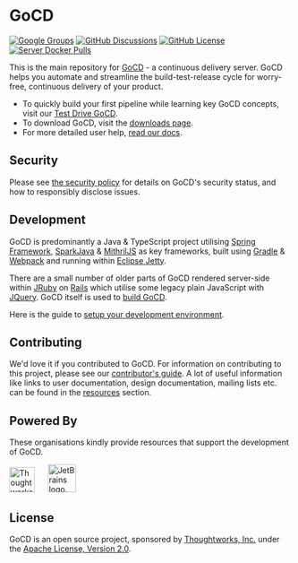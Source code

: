 # GoCD

[![Google Groups](https://img.shields.io/badge/Google_Groups-user_help-purple)](https://groups.google.com/g/go-cd)
[![GitHub Discussions](https://img.shields.io/badge/GitHub_discussions-user_&amp;_dev_chat-green)](https://github.com/gocd/gocd/discussions)
[![GitHub License](https://img.shields.io/github/license/gocd/gocd?color=yellow)](LICENSE)
[![Server Docker Pulls](https://img.shields.io/docker/pulls/gocd/gocd-server?label=Server%20Docker%20pulls)](https://hub.docker.com/r/gocd/gocd-server/)


This is the main repository for [GoCD](https://gocd.org) - a continuous delivery server. GoCD helps you automate and streamline the build-test-release cycle for worry-free, continuous delivery of your product.

- To quickly build your first pipeline while learning key GoCD concepts, visit our [Test Drive GoCD](https://www.gocd.org/test-drive-gocd.html).
- To download GoCD, visit the [downloads page](https://www.gocd.org/download/).
- For more detailed user help, [read our docs](https://docs.gocd.org).

## Security

Please see [the security policy](SECURITY.md) for details on GoCD's security status, and how to responsibly disclose issues.

## Development

GoCD is predominantly a Java & TypeScript project utilising [Spring Framework](https://spring.io/projects/spring-framework/), [SparkJava](https://sparkjava.com/) & [MithrilJS](https://mithril.js.org/) as key frameworks, built using [Gradle](https://gradle.org/) & [Webpack](https://webpack.js.org/) and running within [Eclipse Jetty](https://eclipse.dev/jetty/).

There are a small number of older parts of GoCD rendered server-side within [JRuby](https://www.jruby.org/) on [Rails](https://rubyonrails.org/) which utilise some legacy plain JavaScript with [JQuery](https://jquery.com/). GoCD itself is used to [build GoCD](https://build.gocd.org).

Here is the guide to [setup your development environment](https://developer.gocd.org/current/).

## Contributing

We'd love it if you contributed to GoCD. For information on contributing to this project, please see our [contributor's guide](https://gocd.org/contribute).
A lot of useful information like links to user documentation, design documentation, mailing lists etc. can be found in the [resources](https://gocd.org/community/resources.html) section.

## Powered By

These organisations kindly provide resources that support the development of GoCD.

<a href="https://www.thoughtworks.com/insights/topic/open-source"><img src="https://www.thoughtworks.com/etc.clientlibs/thoughtworks/clientlibs/clientlib-site/resources/images/thoughtworks-logo.svg" alt="Thoughtworks logo." height="45" margin="25"/></a>&nbsp;&nbsp;&nbsp;&nbsp;&nbsp;
<a href="https://jb.gg/OpenSource"><img src="https://resources.jetbrains.com/storage/products/company/brand/logos/jetbrains.svg" alt="JetBrains logo. Copyright © JetBrains s.r.o. JetBrains and the JetBrains logo are trwademarks of JetBrains s.r.o." height="50"/></a>

## License

GoCD is an open source project, sponsored by [Thoughtworks, Inc.](https://www.thoughtworks.com) under the [Apache License, Version 2.0](https://www.apache.org/licenses/LICENSE-2.0).
